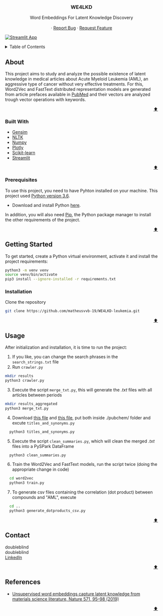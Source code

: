 <div id="top"></div>

<!-- PROJECT LOGO -->
<br />
<div align="center">
  <h3 align="center">WE4LKD</h3>

  <p align="center">
    Word Embeddings For Latent Knowledge Discovery
    <br />
    <br />
    ·
    <a href="https://github.com/matheusvvb-19/WE4LKD-leukemia_w2v/issues">Report Bug</a>
    ·
    <a href="https://github.com/matheusvvb-19/WE4LKD-leukemia_w2v/issues">Request Feature</a>
  </p>
</div>

[![Streamlit App](https://static.streamlit.io/badges/streamlit_badge_black_white.svg)](doubleblind)

<!-- CONTENTS -->
<details>
  <summary>Table of Contents</summary>
  <ol>
    <li>
      <a href="#about">About</a>
      <ul>
        <li><a href="#built-with">Built With</a></li>
      </ul>
    </li>
    <li>
      <a href="#getting-started">Getting Started</a>
      <ul>
        <li><a href="#prerequisites">Prerequisites</a></li>
        <li><a href="#installation">Installation</a></li>
      </ul>
    </li>
    <li><a href="#usage">Usage</a></li>
    <li><a href="#roadmap">Roadmap</a></li>
    <li><a href="#contact">Contact</a></li>
    <li><a href="#references">References</a></li>
  </ol>
</details>


<!-- ABOUT -->
## About

This project aims to study and analyze the possible existence of latent knowledge in medical articles about Acute Myeloid Leukemia (AML), an aggressive type of cancer without very effective treatments. For this, Word2Vec and FastText distributed representation models are generated from article prefaces available in [PubMed](https://pubmed.ncbi.nlm.nih.gov/) and their vectors are analyzed trough vector operations with keywords.

<p align="right"><a href="#top">⬆️</a></p>


### Built With

* [Gensim](https://radimrehurek.com/gensim/)
* [NLTK](https://www.nltk.org/)
* [Numpy](https://numpy.org/)
* [Plotly](https://plotly.com/)
* [Scikit-learn](https://scikit-learn.org/stable/)
* [Streamlit](https://streamlit.io/)

<p align="right"><a href="#top">⬆️</a></p>


### Prerequisites

To use this project, you need to have Pyhton installed on your machine. This project used [Python version 3.6](https://www.python.org/downloads/release/python-360/).
* Download and install Python [here](https://www.python.org/downloads/).

In addition, you will also need [Pip](https://pypi.org/project/pip/), the Python package manager to install the other requirements of the project.

<p align="right"><a href="#top">⬆️</a></p>

<!-- INICIALIZAÇÃO -->
## Getting Started

To get started, create a Python virtual environment, activate it and install the project requirements:
```sh
python3 -m venv venv
source venv/bin/activate
pip3 install --ignore-installed -r requirements.txt
```

### Installation

Clone the repository
```sh
git clone https://github.com/matheusvvb-19/WE4LKD-leukemia.git
```

<p align="right"><a href="#top">⬆️</a></p>

<!-- USAGE -->
## Usage

After initialization and installation, it is time to run the project:
1. If you like, you can change the search phrases in the `search_strings.txt` file
2. Run `crawler.py`
  ```sh
  mkdir results
  python3 crawler.py
  ```
3. Execute the script `merge_txt.py`, this will generate the _.txt_ files with all articles between periods
  ```sh
  mkdir results_aggregated
  python3 merge_txt.py
  ```
4. Download [this file](https://ftp.ncbi.nlm.nih.gov/pubchem/Compound/Extras/CID-Title.gz) and [this file](https://ftp.ncbi.nlm.nih.gov/pubchem/Compound/Extras/CID-Synonym-filtered.gz), put both inside ./pubchem/ folder and excute `titles_and_synonyms.py`
```sh
  python3 titles_and_synonyms.py
```
5. Execute the script `clean_summaries.py`, which will clean the merged _.txt_ files into a PySPark DataFrame
```sh
  python3 clean_summaries.py
```
6. Train the Word2Vec and FastText models, run the script twice (doing the appropriate change in code)
```sh
  cd word2vec
  python3 train.py
```
7. To generate csv files containing the correlation (dot product) between compounds and "AML", execute
```sh
  cd ..
  python3 generate_dotproducts_csv.py
```

<p align="right"><a href="#top">⬆️</a></p>

<!-- CONTACT -->
## Contact

doubleblind<br>
doubleblind<br>
[LinkedIn](doubleblind)

<p align="right"><a href="#top">⬆️</a></p>


<!-- REFERENCES -->
## References

* [Unsupervised word embeddings capture latent knowledge from materials science literature, Nature 571, 95–98 (2019)](https://github.com/materialsintelligence/mat2vec)

<p align="right"><a href="#top">⬆️</a></p>
